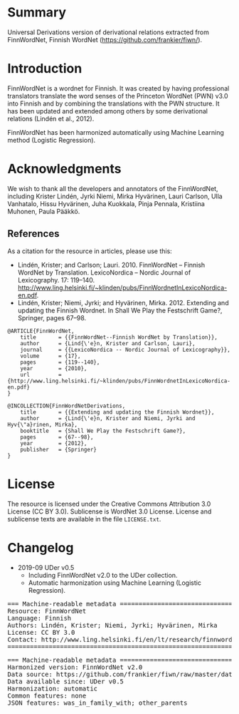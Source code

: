 # Summary

Universal Derivations version of derivational relations extracted from FinnWordNet, Finnish WordNet (https://github.com/frankier/fiwn/).


# Introduction

FinnWordNet is a wordnet for Finnish. It was created by having professional translators translate the word senses of the Princeton WordNet (PWN) v3.0 into Finnish and by combining the translations with the PWN structure. It has been updated and extended among others by some derivational relations (Lindén et al., 2012).

FinnWordNet has been harmonized automatically using Machine Learning method (Logistic Regression).


# Acknowledgments

We wish to thank all the developers and annotators of the FinnWordNet, including Krister Lindén, Jyrki Niemi, Mirka Hyvärinen, Lauri Carlson, Ulla Vanhatalo, Hissu Hyvärinen, Juha Kuokkala, Pinja Pennala, Kristiina Muhonen, Paula Pääkkö.


## References

As a citation for the resource in articles, please use this:

* Lindén, Krister; and Carlson; Lauri. 2010. FinnWordNet – Finnish WordNet by Translation. LexicoNordica – Nordic Journal of Lexicography. 17: 119–140. http://www.ling.helsinki.fi/~klinden/pubs/FinnWordnetInLexicoNordica-en.pdf.
* Lindén, Krister; Niemi, Jyrki; and Hyvärinen, Mirka. 2012. Extending and updating the Finnish Wordnet. In Shall We Play the Festschrift Game?, Springer, pages 67–98.


```
@ARTICLE{FinnWordNet,
    title       = {{FinnWordNet--Finnish WordNet by Translation}},
    author      = {Lind{\'e}n, Krister and Carlson, Lauri},
    journal     = {{LexicoNordica -- Nordic Journal of Lexicography}},
    volume      = {17},
    pages       = {119--140},
    year        = {2010},
    url         = {http://www.ling.helsinki.fi/~klinden/pubs/FinnWordnetInLexicoNordica-en.pdf}
}

@INCOLLECTION{FinnWordNetDerivations,
    title       = {{Extending and updating the Finnish Wordnet}},
    author      = {Lind{\'e}n, Krister and Niemi, Jyrki and Hyv{\"a}rinen, Mirka},
    booktitle   = {Shall We Play the Festschrift Game?},
    pages       = {67--98},
    year        = {2012},
    publisher   = {Springer}
}
```


# License

The resource is licensed under the Creative Commons Attribution 3.0 License (CC BY 3.0). Sublicense is WordNet 3.0 License.
License and sublicense texts are available in the file `LICENSE.txt`.


# Changelog

* 2019-09 UDer v0.5
    * Including FinnWordNet v2.0 to the UDer collection.
    * Automatic harmonization using Machine Learning (Logistic Regression).


<pre>
=== Machine-readable metadata =================================================
Resource: FinnWordNet
Language: Finnish
Authors: Lindén, Krister; Niemi, Jyrki; Hyvärinen, Mirka
License: CC BY 3.0
Contact: http://www.ling.helsinki.fi/en/lt/research/finnwordnet/
===============================================================================
</pre>

<pre>
=== Machine-readable metadata =================================================
Harmonized version: FinnWordNet v2.0
Data source: https://github.com/frankier/fiwn/raw/master/data/rels/fiwn-lexrels.tsv
Data available since: UDer v0.5
Harmonization: automatic
Common features: none
JSON features: was_in_family_with; other_parents
